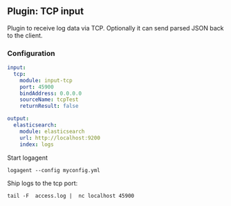 ## Plugin: TCP input

Plugin to receive log data via TCP.
Optionally it can send parsed JSON back to the client. 

### Configuration

```yaml
input:
  tcp: 
    module: input-tcp
    port: 45900
    bindAddress: 0.0.0.0
    sourceName: tcpTest
    returnResult: false

output:
  elasticsearch:
    module: elasticsearch
    url: http://localhost:9200
    index: logs
```

Start logagent

```
logagent --config myconfig.yml
```

Ship logs to the tcp port:

```
tail -F  access.log |  nc localhost 45900
``` 
